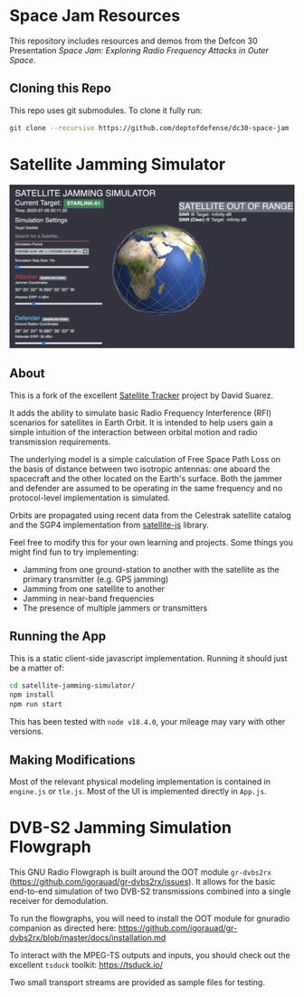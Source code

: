 # Space Jam Resources

This repository includes resources and demos from the Defcon 30 Presentation *Space Jam: Exploring Radio Frequency Attacks in Outer Space*.

## Cloning this Repo

This repo uses git submodules. To clone it fully run:
```bash
git clone --recursive https://github.com/deptofdefense/dc30-space-jam
```

# Satellite Jamming Simulator

![Satellite Jamming Simulator Screenshot Depicting the Globe with a Satellite Orbiting it](img/simulator_screenshot.png)

## About
This is a fork of the excellent [Satellite Tracker](https://github.com/dsuarezv/satellite-tracker) project by David Suarez.

It adds the ability to simulate basic Radio Frequency Interference (RFI) scenarios for satellites in Earth Orbit. It is intended to help users gain a simple intuition of the interaction between orbital motion and radio transmission requirements.

The underlying model is a simple calculation of Free Space Path Loss on the basis of distance between two isotropic antennas: one aboard the spacecraft and the other located on the Earth's surface. Both the jammer and defender are assumed to be operating in the same frequency and no protocol-level implementation is simulated.

Orbits are propagated using recent data from the Celestrak satellite catalog and the SGP4 implementation from [satellite-js](https://github.com/shashwatak/satellite-js) library.

Feel free to modify this for your own learning and projects. Some things you might find fun to try implementing:
* Jamming from one ground-station to another with the satellite as the primary transmitter (e.g. GPS jamming)
* Jamming from one satellite to another
* Jamming in near-band frequencies
* The presence of multiple jammers or transmitters

## Running the App
This is a static client-side javascript implementation. Running it should just be a matter of:
```bash
cd satellite-jamming-simulator/
npm install
npm run start
```

This has been tested with `node v18.4.0`, your mileage may vary with other versions.

## Making Modifications
Most of the relevant physical modeling implementation is contained in `engine.js` or `tle.js`. Most of the UI is implemented directly in `App.js`.

# DVB-S2 Jamming Simulation Flowgraph

This GNU Radio Flowgraph is built around the OOT module `gr-dvbs2rx` (https://github.com/igorauad/gr-dvbs2rx/issues). It allows for the basic end-to-end simulation of two DVB-S2 transmissions combined into a single receiver for demodulation.

To run the flowgraphs, you will need to install the OOT module for gnuradio companion as directed here: https://github.com/igorauad/gr-dvbs2rx/blob/master/docs/installation.md

To interact with the MPEG-TS outputs and inputs, you should check out the excellent `tsduck` toolkit: https://tsduck.io/

Two small transport streams are provided as sample files for testing.
